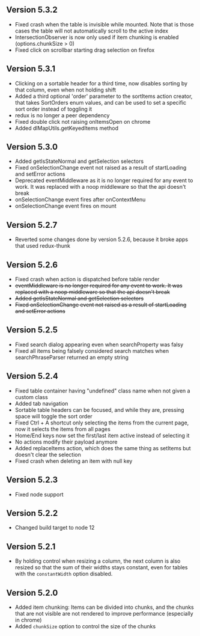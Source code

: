 ## Version 5.3.2
- Fixed crash when the table is invisible while mounted. Note that is those cases the table will not automatically scroll to the active index
- IntersectionObserver is now only used if item chunking is enabled (options.chunkSize > 0)
- Fixed click on scrollbar starting drag selection on firefox

## Version 5.3.1
- Clicking on a sortable header for a third time, now disables sorting by that column, even when not holding shift
- Added a third optional 'order' parameter to the sortItems action creator, that takes SortOrders enum values, and can be used to set a specific sort order instead of toggling it
- redux is no longer a peer dependency
- Fixed double click not raising onItemsOpen on chrome
- Added dlMapUtils.getKeyedItems method

## Version 5.3.0
- Added getIsStateNormal and getSelection selectors
- Fixed onSelectionChange event not raised as a result of startLoading and setError actions
- Deprecated eventMiddleware as it is no longer required for any event to work. It was replaced with a noop middleware so that the api doesn't break
- onSelectionChange event fires after onContextMenu
- onSelectionChange event fires on mount

## Version 5.2.7
- Reverted some changes done by version 5.2.6, because it broke apps that used redux-thunk

## Version 5.2.6
- Fixed crash when action is dispatched before table render
- ~~eventMiddleware is no longer required for any event to work. It was replaced with a noop middleware so that the api doesn't break~~
- ~~Added getIsStateNormal and getSelection selectors~~
- ~~Fixed onSelectionChange event not raised as a result of startLoading and setError actions~~

## Version 5.2.5
- Fixed search dialog appearing even when searchProperty was falsy
- Fixed all items being falsely considered search matches when searchPhraseParser returned an empty string

## Version 5.2.4
- Fixed table container having "undefined" class name when not given a custom class
- Added tab navigation
- Sortable table headers can be focused, and while they are, pressing space will toggle the sort order
- Fixed Ctrl + A shortcut only selecting the items from the current page, now it selects the items from all pages
- Home/End keys now set the first/last item active instead of selecting it
- No actions modify their payload anymore
- Added replaceItems action, which does the same thing as setItems but doesn't clear the selection
- Fixed crash when deleting an item with null key

## Version 5.2.3
- Fixed node support

## Version 5.2.2
- Changed build target to node 12

## Version 5.2.1
- By holding control when resizing a column, the next column is also resized so that the sum of their widths stays constant, even for tables with the `constantWidth` option disabled.

## Version 5.2.0
- Added item chunking: Items can be divided into chunks, and the chunks that are not visible are not rendered to improve performance (especially in chrome)
- Added `chunkSize` option to control the size of the chunks
